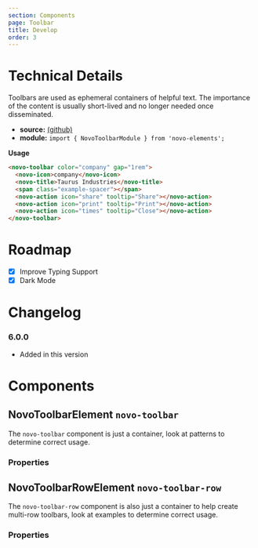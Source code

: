 ```yaml
---
section: Components
page: Toolbar
title: Develop
order: 3
---
```


# Technical Details

Toolbars are used as ephemeral containers of helpful text. The importance of the content is usually short-lived and no longer needed once disseminated.

- **source:** [(github)](https://github.com/bullhorn/novo-elements/blob/master/projects/elements/components/toolbar)
- **module:** `import { NovoToolbarModule } from 'novo-elements';`

**Usage**

```html
<novo-toolbar color="company" gap="1rem">
  <novo-icon>company</novo-icon>
  <novo-title>Taurus Industries</novo-title>
  <span class="example-spacer"></span>
  <novo-action icon="share" tooltip="Share"></novo-action>
  <novo-action icon="print" tooltip="Print"></novo-action>
  <novo-action icon="times" tooltip="Close"></novo-action>
</novo-toolbar>
```

# Roadmap

- [x] Improve Typing Support
- [x] Dark Mode

# Changelog

### 6.0.0

- Added in this version

# Components

## NovoToolbarElement `novo-toolbar`

The `novo-toolbar` component is just a container, look at patterns to determine correct usage.

### Properties

<props-table component="NovoToolbar"></props-table>


## NovoToolbarRowElement `novo-toolbar-row`

The `novo-toolbar-row` component is also just a container to help create multi-row toolbars, look at examples to determine correct usage.

### Properties

<props-table component="NovoToolbarRow"></props-table>

